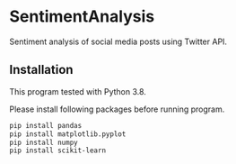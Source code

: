 # SentimentAnalysis
Sentiment analysis of social media posts using Twitter API.

## Installation
This program tested with Python 3.8.

Please install following packages before running program.

```bash
pip install pandas
pip install matplotlib.pyplot
pip install numpy
pip install scikit-learn
```
